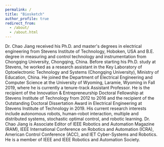```yaml
---
permalink: /
title: "Biosketch"
author_profile: true
redirect_from: 
  - /about/
  - /about.html
---
```


Dr. Chao Jiang received his Ph.D. and master's degrees in electrical engineering from Stevens Institute of Technology, Hoboken, USA and B.E. degree in measuring and control technology and instrumentation from Chongqing University, Chongqing, China. Before starting his Ph.D. study at Stevens, he worked as a research assistant in the Key Laboratory of Optoelectronic Technology and Systems (Chongqing University), Ministry of Education, China. He joined the Department of Electrical Engineering  and Computer Science at the University of Wyoming, Laramie, Wyoming in Fall 2019, where he is currently a tenure-track Assistant Professor. He is the recipient of the Innovation & Entrepreneurship Doctoral Fellowship at Stevens Institute of Technology from 2012 to 2016 and the recipient of the Outstanding Doctoral Dissertation Award in Electrical Engineering at Stevens Institute of Technology in 2019. His current research interests include autonomous robots, human-robot interaction, multiple and distributed systems, stochastic optimal control, and robotic learning. Dr. Chao Jiang is Associate Editor of IEEE Robotics and Automation Magazine (RAM), IEEE International Conference on Robotics and Automation (ICRA), American Control Conference (ACC), and IET Cyber-Systems and Robotics. He is a member of IEEE and IEEE Robotics and Automation Society. 
